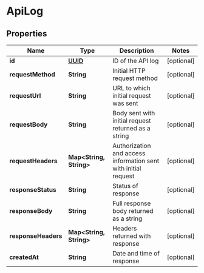 
# ApiLog

## Properties
Name | Type | Description | Notes
------------ | ------------- | ------------- | -------------
**id** | [**UUID**](UUID.md) | ID of the API log |  [optional]
**requestMethod** | **String** | Initial HTTP request method |  [optional]
**requestUrl** | **String** | URL to which initial request was sent |  [optional]
**requestBody** | **String** | Body sent with initial request returned as a string |  [optional]
**requestHeaders** | **Map&lt;String, String&gt;** | Authorization and access information sent with initial request |  [optional]
**responseStatus** | **String** | Status of response |  [optional]
**responseBody** | **String** | Full response body returned as a string |  [optional]
**responseHeaders** | **Map&lt;String, String&gt;** | Headers returned with response |  [optional]
**createdAt** | **String** | Date and time of response |  [optional]



